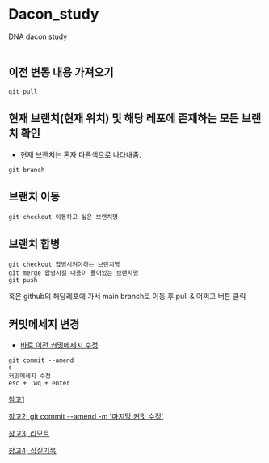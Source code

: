 # Dacon_study
DNA dacon study <br>
<br>

## 이전 변동 내용 가져오기
```
git pull
```

## 현재 브랜치(현재 위치) 및 해당 레포에 존재하는 모든 브랜치 확인
- 현재 브랜치는 혼자 다른색으로 나타내줌.
```
git branch
```

## 브랜치 이동
```
git checkout 이동하고 싶은 브랜치명
```

## 브랜치 합병
```
git checkout 합병시켜야하는 브랜치명
git merge 합병시킬 내용이 들어있는 브랜치명
git push
```

혹은 github의 해당레포에 가서 main branch로 이동 후 pull & 어쩌고 버튼 클릭

## 커밋메세지 변경
- [바로 이전 커밋메세지 수정](https://backlog.com/git-tutorial/kr/reference/log.html) <br>
```
git commit --amend
s
커밋메세지 수정
esc + :wq + enter
```
[참고1](https://velog.io/@mayinjanuary/git-%EC%BB%A4%EB%B0%8B-%EB%A9%94%EC%84%B8%EC%A7%80-%EC%88%98%EC%A0%95%ED%95%98%EA%B8%B0-changing-commit-message) <br>

[참고2; git commit --amend -m '마지막 커밋 수정'](https://jw910911.tistory.com/77) <br>

[참고3; 리모트](https://xtring-dev.tistory.com/entry/Git-%EC%9D%B4%EB%AF%B8-commit%ED%95%9C-%EB%A9%94%EC%84%B8%EC%A7%80-%EC%88%98%EC%A0%95%ED%95%98%EA%B8%B0-%EB%B0%94%EB%A1%9C-%EC%9D%B4%EC%A0%84%EA%B7%B8-%EC%A0%84%EB%A6%AC%EB%AA%A8%ED%8A%B8-commit) <br>

[참고4; 삽질기록](https://holika.tistory.com/entry/Git-%EC%82%BD%EC%A7%88%EA%B8%B0%EB%A1%9D-Git-push-%EC%9D%B4%ED%9B%84%EC%97%90-%EC%BB%A4%EB%B0%8B-%EB%A9%94%EC%8B%9C%EC%A7%80%EB%A5%BC-%EC%88%98%EC%A0%95%ED%95%98%EA%B3%A0-%EC%8B%B6%EC%9D%84-%EB%95%8C) <br>